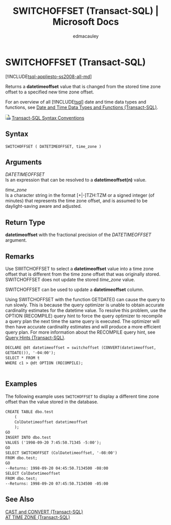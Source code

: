 ﻿---
title: "SWITCHOFFSET (Transact-SQL) | Microsoft Docs"
ms.custom: ""
ms.date: "12/02/2015"
ms.prod: "sql-non-specified"
ms.prod_service: "database-engine, sql-database, sql-data-warehouse, pdw"
ms.service: ""
ms.component: "t-sql|functions"
ms.reviewer: ""
ms.suite: "sql"
ms.technology: 
  - "database-engine"
ms.tgt_pltfrm: ""
ms.topic: "language-reference"
f1_keywords: 
  - "SWITCHTZ"
  - "SWITCHTZ_TSQL"
dev_langs: 
  - "TSQL"
helpviewer_keywords: 
  - "dates [SQL Server], functions"
  - "functions [SQL Server], time"
  - "functions [SQL Server], date and time"
  - "SWITCHOFFSET function [SQL Server]"
  - "time [SQL Server], functions"
  - "date and time [SQL Server], SWITCHOFFSET"
  - "time zones [SQL Server]"
ms.assetid: 32a48e36-0aa4-4260-9fe9-cae9197d16c5
caps.latest.revision: 26
author: "edmacauley"
ms.author: "edmaca"
manager: "craigg"
ms.workload: "On Demand"
monikerRange: ">= aps-pdw-2016 || = azuresqldb-current || = azure-sqldw-latest || >= sql-server-2016 || = sqlallproducts-allversions"
---
# SWITCHOFFSET (Transact-SQL)
[!INCLUDE[tsql-appliesto-ss2008-all-md](../../includes/tsql-appliesto-ss2008-all-md.md)]

  Returns a **datetimeoffset** value that is changed from the stored time zone offset to a specified new time zone offset.  
  
 For an overview of all [!INCLUDE[tsql](../../includes/tsql-md.md)] date and time data types and functions, see [Date and Time Data Types and Functions &#40;Transact-SQL&#41;](../../t-sql/functions/date-and-time-data-types-and-functions-transact-sql.md).  
  
 ![Topic link icon](../../database-engine/configure-windows/media/topic-link.gif "Topic link icon") [Transact-SQL Syntax Conventions](../../t-sql/language-elements/transact-sql-syntax-conventions-transact-sql.md)  
  
## Syntax  
  
```  
SWITCHOFFSET ( DATETIMEOFFSET, time_zone )   
```  
  
## Arguments  
 *DATETIMEOFFSET*  
 Is an expression that can be resolved to a **datetimeoffset(n)** value.  
  
 *time_zone*  
 Is a character string in the format [+|-]TZH:TZM or a signed integer (of minutes) that represents the time zone offset, and is assumed to be daylight-saving aware and adjusted.  
  
## Return Type  
 **datetimeoffset** with the fractional precision of the *DATETIMEOFFSET* argument.  
  
## Remarks  
 Use SWITCHOFFSET to select a **datetimeoffset** value into a time zone offset that is different from the time zone offset that was originally stored. SWITCHOFFSET does not update the stored *time_zone* value.  
  
 SWITCHOFFSET can be used to update a **datetimeoffset** column.  
  
 Using SWITCHOFFSET with the function GETDATE() can cause the query to run slowly. This is because the query optimizer is unable to obtain accurate cardinality estimates for the datetime value. To resolve this problem, use the OPTION (RECOMPILE) query hint to force the query optimizer to recompile a query plan the next time the same query is executed. The optimizer will then have accurate cardinality estimates and will produce a more efficient query plan. For more information about the RECOMPILE query hint, see [Query Hints &#40;Transact-SQL&#41;](../../t-sql/queries/hints-transact-sql-query.md).  
  
```  
DECLARE @dt datetimeoffset = switchoffset (CONVERT(datetimeoffset, GETDATE()), '-04:00');   
SELECT * FROM t    
WHERE c1 > @dt OPTION (RECOMPILE);  
  
```  
  
## Examples  
 The following example uses `SWITCHOFFSET` to display a different time zone offset than the value stored in the database.  
  
```  
CREATE TABLE dbo.test   
    (  
    ColDatetimeoffset datetimeoffset  
    );  
GO  
INSERT INTO dbo.test   
VALUES ('1998-09-20 7:45:50.71345 -5:00');  
GO  
SELECT SWITCHOFFSET (ColDatetimeoffset, '-08:00')   
FROM dbo.test;  
GO  
--Returns: 1998-09-20 04:45:50.7134500 -08:00  
SELECT ColDatetimeoffset  
FROM dbo.test;  
--Returns: 1998-09-20 07:45:50.7134500 -05:00  
```  
  
## See Also  
 [CAST and CONVERT &#40;Transact-SQL&#41;](../../t-sql/functions/cast-and-convert-transact-sql.md)   
 [AT TIME ZONE &#40;Transact-SQL&#41;](../../t-sql/queries/at-time-zone-transact-sql.md)  
  
  



